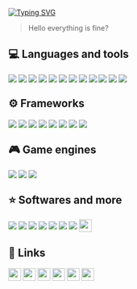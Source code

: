 [![Typing SVG](https://readme-typing-svg.herokuapp.com?color=D9C5B8&size=28&vCenter=true&width=500&lines=Opa+b%C3%A3o%3F)](https://git.io/typing-svg)
> Hello everything is fine?

  
## 💻 Languages and tools

<div style="display: inline_block;">
  <img align="center" src="https://img.shields.io/badge/JavaScript-D9C5B8?style=for-the-badge&logo=javascript&logoColor=151515">
  <img align="center" src="https://img.shields.io/badge/TypeScript-D9C5B8?style=for-the-badge&logo=typescript&logoColor=151515">
  <img align="center" src="https://img.shields.io/badge/dart-%230175C2.svg?style=for-the-badge&logo=dart&logoColor=151515&color=D9C5B8">
  <img align="center" src="https://img.shields.io/badge/HTML-D9C5B8?style=for-the-badge&logo=html5&logoColor=151515">
  <img align="center" src="https://img.shields.io/badge/CSS-D9C5B8?style=for-the-badge&logo=css3&logoColor=151515">
  <img align="center" src="https://img.shields.io/badge/c-%2300599C.svg?style=for-the-badge&logo=c&logoColor=151515&color=D9C5B8">
  <img align="center" src="https://img.shields.io/badge/c%23-%23239120.svg?style=for-the-badge&logo=c-sharp&logoColor=151515&color=D9C5B8">
  <img align="center" src="https://img.shields.io/badge/c++-%2300599C.svg?style=for-the-badge&logo=c%2B%2B&logoColor=151515&color=D9C5B8">
  <img align="center" src="https://img.shields.io/badge/php-%23777BB4.svg?style=for-the-badge&logo=php&logoColor=151515&color=D9C5B8">
  <img align="center" src="https://img.shields.io/badge/Node.js-D9C5B8?style=for-the-badge&logo=node.js&logoColor=151515">
  <img align="center" src="https://img.shields.io/badge/Python-D9C5B8?style=for-the-badge&logo=python&logoColor=151515">
  <img align="center" src="https://img.shields.io/badge/MySQL-D9C5B8?style=for-the-badge&logo=mysql&logoColor=151515">
</div>

## ⚙️ Frameworks
  
<div style="display: inline_block;">  
  <img align="center" src="https://img.shields.io/badge/React-D9C5B8?style=for-the-badge&logo=react&logoColor=151515">
  <img align="center" src="https://img.shields.io/badge/CodeIgniter-%23EF4223.svg?style=for-the-badge&logo=codeIgniter&logoColor=151515&color=D9C5B8">
  <img align="center" src="https://img.shields.io/badge/angular-%23DD0031.svg?style=for-the-badge&logo=angular&logoColor=151515&color=D9C5B8">
  <img align="center" src="https://img.shields.io/badge/angular.js-%23E23237.svg?style=for-the-badge&logo=angularjs&logoColor=151515&color=D9C5B8">
  <img align="center" src="https://img.shields.io/badge/React_Native-20232A?style=for-the-badge&logo=react&logoColor=151515&color=D9C5B8">
  <img align="center" src="https://img.shields.io/badge/Flutter-%2302569B.svg?style=for-the-badge&logo=Flutter&logoColor=151515&color=D9C5B8">
  <img align="center" src="https://img.shields.io/badge/Electron-D9C5B8?style=for-the-badge&logo=electron&logoColor=151515">
  <img align="center" src="https://img.shields.io/badge/Expo-D9C5B8?style=for-the-badge&logo=expo&logoColor=151515">
</div>
   
## 🎮 Game engines
   
<div style="display: inline_block;">
  <img align="center" src="https://img.shields.io/badge/GODOT-%23D9C5B8.svg?style=for-the-badge&logo=godot-engine&logoColor=151515&color=D9C5B8">  
  <img align="center" src="https://img.shields.io/badge/unity-%23000000.svg?style=for-the-badge&logo=unity&logoColor=151515&color=D9C5B8">  
  <img align="center" src="https://img.shields.io/badge/unrealengine-%23313131.svg?style=for-the-badge&logo=unrealengine&logoColor=151515&color=D9C5B8">
</div>
    
## ⭐ Softwares and more

<div style="display: inline_block;">   
  <img align="center" src="https://img.shields.io/badge/adobeillustrator-%23FF9A00.svg?style=for-the-badge&logo=adobeillustrator&logoColor=151515&color=D9C5B8">
  <img align="center" src="https://img.shields.io/badge/Adobe%20Photoshop-31A8FF?style=for-the-badge&logo=Adobe%20Photoshop&logoColor=151515&color=D9C5B8">
  <img align="center" src="https://img.shields.io/badge/Figma-F24E1E?style=for-the-badge&logo=figma&logoColor=151515&color=D9C5B8">
  <img align="center" src="https://img.shields.io/badge/Adobe%20XD-470137?style=for-the-badge&logo=Adobe%20XD&logoColor=151515&color=D9C5B8">
  <img align="center" src="https://img.shields.io/badge/blender-%23F5792A.svg?style=for-the-badge&logo=blender&logoColor=151515&color=D9C5B8">
  <img align="center" src="https://img.shields.io/badge/Krita-203759?style=for-the-badge&logo=krita&logoColor=151515&color=D9C5B8">
  <img align="center" src="https://img.shields.io/badge/Aseprite-FFFFFF?style=for-the-badge&logo=Aseprite&logoColor=151515&color=D9C5B8">
  <img align="center" height="25em" src="https://img.shields.io/badge/-Corel%20Draw-%2361a804?style=for-the-badge&logoColor=151515&color=D9C5B8">
</div>
  
## 🔗 Links
  
<div style="display: inline_block;">
  <a href="https://www.instagram.com/df_7v/"><img height="25em" src="https://img.shields.io/badge/Instagram-E4405F?style=for-the-badge&logo=instagram&logoColor=151515&color=D9C5B8"></a>
  <a href="https://soundcloud.com/df-box-tv"><img height="25em" src="https://img.shields.io/badge/SoundCloud-FF3300?style=for-the-badge&logo=soundcloud&logoColor=151515&color=D9C5B8"></a>
  <a href="https://www.twitch.tv/df_7v"><img height="25em" src="https://img.shields.io/badge/Twitch-9146FF?style=for-the-badge&logo=twitch&logoColor=151515&color=D9C5B8"></a>
  <a href="https://www.youtube.com/channel/UCr-RBer3TD3uoqGoviCC-_Q"><img height="25em" src="https://img.shields.io/badge/YouTube-FF0000?style=for-the-badge&logo=youtube&logoColor=151515&color=D9C5B8"></a>
  <a href="https://www.linkedin.com/in/df-danielfilho/"><img height="25em" src="https://img.shields.io/badge/LinkedIn-0077B5?style=for-the-badge&logo=linkedin&logoColor=151515&color=D9C5B8"></a>
  <a href="https://gamejolt.com/@DF_7v"><img height="25em" src="https://img.shields.io/badge/-Game%20Jolt-%232e7f6e?style=for-the-badge&logoColor=151515&color=D9C5B8"></a>
</div>
  
<!---
                    #######  ##       ########
          #######   #     #  ##       ##    ##  #######
          #######   #        ##       ##    ##  #######
  #######           #######  ##       ########           #######
          #######        ##  ##       ##    ##  #######
          #######   #    ##  ##       ##    ##  #######
                    #######  #######  ##    ##
 -->
